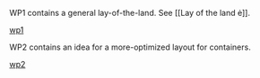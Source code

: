 WP1 contains a general lay-of-the-land.  See [[Lay of the land ė]].

[wp1](https://guitarvydas.github.io/2022/03/20/ė-Concurrent-Lambdas.html)


WP2 contains an idea for a more-optimized layout for containers.

[wp2](https://guitarvydas.github.io/2022/04/11/ė-Working-Paper-2.html)